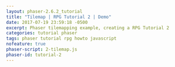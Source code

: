```yaml
---
layout: phaser-2.6.2_tutorial
title: "Tilemap | RPG Tutorial 2 | Demo"
date: 2017-07-19 23:59:18 -0500
excerpt: Phaser tilemapping example, creating a RPG Tutorial 2
categories: tutorial phaser
tags: phaser tutorial rpg howto javascript
nofeature: true
phaser-script: 2-tilemap.js
phaser-id: tutorial-2
---
```

